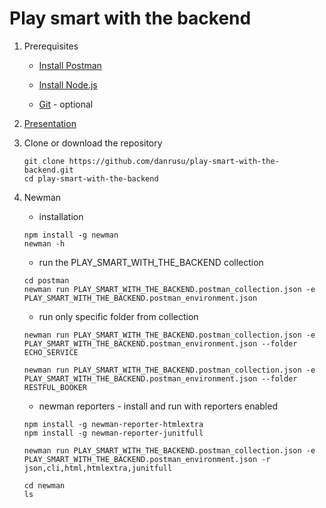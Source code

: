 # Play smart with the backend

1. Prerequisites

    - [Install Postman ](https://www.getpostman.com/downloads/)

    - [Install Node.js](https://nodejs.org/en/download/)
    
    - [Git](https://git-scm.com/downloads) - optional

2. [Presentation](https://github.com/danrusu/play-smart-with-the-backend/blob/master/Play_smart_with_the_backend.pdf)

3. Clone or download the repository
   ```
   git clone https://github.com/danrusu/play-smart-with-the-backend.git
   cd play-smart-with-the-backend
   ```

4. Newman 

   - installation 
   ```
   npm install -g newman
   newman -h
   ```

   - run the PLAY_SMART_WITH_THE_BACKEND collection 
   ```
   cd postman  
   newman run PLAY_SMART_WITH_THE_BACKEND.postman_collection.json -e PLAY_SMART_WITH_THE_BACKEND.postman_environment.json
   ```

   - run only specific folder from collection
   ```
   newman run PLAY_SMART_WITH_THE_BACKEND.postman_collection.json -e PLAY_SMART_WITH_THE_BACKEND.postman_environment.json --folder   ECHO_SERVICE

   newman run PLAY_SMART_WITH_THE_BACKEND.postman_collection.json -e PLAY_SMART_WITH_THE_BACKEND.postman_environment.json --folder RESTFUL_BOOKER
   ```

   - newman reporters - install and run with reporters enabled
   ```
   npm install -g newman-reporter-htmlextra
   npm install -g newman-reporter-junitfull

   newman run PLAY_SMART_WITH_THE_BACKEND.postman_collection.json -e PLAY_SMART_WITH_THE_BACKEND.postman_environment.json -r json,cli,html,htmlextra,junitfull

   cd newman
   ls
   ```
